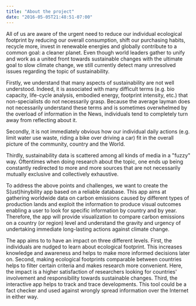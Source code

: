 ```yaml
---
title: "About the project"
date: "2016-05-05T21:48:51-07:00"
---
```


All of us are aware of the urgent need to reduce our individual ecological footprint by reducing our overall consumption, shift our purchasing habits, recycle more, invest in renewable energies and globally contribute to a common goal: a cleaner planet. Even though world leaders gather to unify and work as a united front towards sustainable changes with the ultimate goal to slow climate change, we still currently detect many unresolved issues regarding the topic of sustainability. 

Firstly, we understand that many aspects of sustainability are not well understood. Indeed, it is associated with many difficult terms (e.g. bio capacity, life-cycle analysis, embodied energy, footprint intensity, etc.) that non-specialists do not necessarily grasp. Because the average layman does not necessarily understand these terms and is sometimes overwhelmed by the overload of information in the News, individuals tend to completely turn away from reflecting about it. 

Secondly, it is not immediately obvious how our individual daily actions (e.g. limit water use waste, riding a bike over driving a car) fit in the overall picture of the community, country and the World. 

Thirdly, sustainability data is scattered among all kinds of media in a "fuzzy" way. Oftentimes when doing research about the topic, one ends up being constantly redirected to more and more sources that are not necessarily mutually exclusive and collectively exhaustive.

To address the above points and challenges, we want to create the S(ust)hinybility app based on a reliable database. This app aims at gathering worldwide data on carbon emissions caused by different types of production lands and exploit the information to produce visual outcomes enabling a user to look for specific information by country and by year. Therefore, the app will provide visualization to compare carbon emissions on a country (or region) level and understand the gravity and urgency of undertaking immediate long-lasting actions against climate change. 

The app aims to to have an impact on three different levels. First, the individuals are nudged to learn about ecological footprint. This increases knowledge and awareness and helps to make more informed decisions later on. Second, making ecological footprints comparable between countries helps to filter certain criteria and makes research more convenient. Here, the impact is a higher satisfaction of researchers looking for countries' involvement and responsibility towards sustainable changes. Third, the interactive app helps to track and trace developments. This tool could be a fact checker and used against wrongly spread information over the Internet in either way.